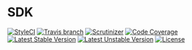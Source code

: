 SDK
===============

[![StyleCI](https://styleci.io/repos/50803540/shield)](https://styleci.io/repos/50803540)
[![Travis branch](https://img.shields.io/travis/AbrahamGreyson/cloudstorage/master.svg?style=flat-square)](https://styleci.io/repos/50803540)
[![Scrutinizer](https://img.shields.io/scrutinizer/g/AbrahamGreyson/cloudstorage/master.svg?style=flat-square)](https://scrutinizer-ci.com/g/AbrahamGreyson/cloudstorage/?branch=master)
[![Code Coverage](https://img.shields.io/scrutinizer/coverage/g/AbrahamGreyson/cloudstorage.svg?style=flat-square)](https://scrutinizer-ci.com/g/AbrahamGreyson/cloudstorage/?branch=master)
[![Latest Stable Version](https://poser.pugx.org/abraham-greyson/cloudstorage/version)](https://packagist.org/packages/abraham-greyson/cloudstorage)
[![Latest Unstable Version](https://poser.pugx.org/abraham-greyson/cloudstorage/v/unstable)](https://packagist.org/packages/abraham-greyson/cloudstorage)
[![License](https://img.shields.io/badge/license-MIT-000000.svg)](https://packagist.org/packages/abraham-greyson/cloudstorage)


<!-- ## 特性 

[a] ##### 实现了 Upyun 几乎所有可用的 RESTful API。
[a] ##### 利用了 PSR-7 作为 HTTP 消息接口，能够与其它任何支持 PSR-7 标准的库协同工作。
[a] ##### 构建于 [Guzzle](http://guzzlephp.org/) 基础之上，利用其诸多特性，包括持久连接、异步请求、中间件等。
[a] ##### 提供了 [FlySystem](ddd.com) Adapter，使你能够使用这一强大的文件系统抽象库进行文件操作。
[a] ##### 提供了流式包装，使你能够使用 PHP 原生的流式操作去访问 Upyun 文件，就像使用本地文件系统一样。
[a] ##### 提供了 Laravel 的完整支持。
[a] ##### 支持了 Upyun 的分块上传，因此支持了暂停与恢复、断点续传等文件高级功能。
[a] ##### 提供了多个 API 的远程操作能力，包括缓存刷新，文件处理等。

[a] ## 需求

[a] PHP >= 5.5.0

[a] ## 简单示例


## 贡献代码
-->
